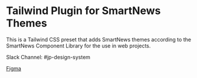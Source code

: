 # Tailwind Plugin for SmartNews Themes 

This is a Tailwind CSS preset that adds SmartNews themes according to the SmartNews Component Library for the use in web projects.

Slack Channel: #jp-design-system

[Figma](https://www.figma.com/file/wRoMcPHI2iyd20hLTv3lrO/JP-Design-System?type=design&node-id=1%3A66734&mode=design&t=pQdFM73jJtu2nTun-1)
